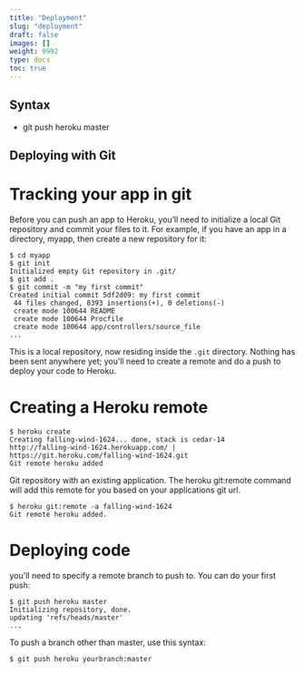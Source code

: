 ```yaml
---
title: "Deployment"
slug: "deployment"
draft: false
images: []
weight: 9992
type: docs
toc: true
---
```


## Syntax
- git push heroku master

## Deploying with Git
# Tracking your app in git
Before you can push an app to Heroku, you’ll need to initialize a local Git repository and commit your files to it. For example, if you have an app in a directory, myapp, then create a new repository for it:

    $ cd myapp
    $ git init
    Initialized empty Git repository in .git/
    $ git add .
    $ git commit -m "my first commit"
    Created initial commit 5df2d09: my first commit
     44 files changed, 8393 insertions(+), 0 deletions(-)
     create mode 100644 README
     create mode 100644 Procfile
     create mode 100644 app/controllers/source_file
    ...

This is a local repository, now residing inside the `.git` directory. Nothing has been sent anywhere yet; you’ll need to create a remote and do a push to deploy your code to Heroku.

# Creating a Heroku remote

    $ heroku create
    Creating falling-wind-1624... done, stack is cedar-14
    http://falling-wind-1624.herokuapp.com/ | https://git.heroku.com/falling-wind-1624.git
    Git remote heroku added

Git repository with an existing application. The heroku git:remote command will add this remote for you based on your applications git url.

    $ heroku git:remote -a falling-wind-1624
    Git remote heroku added.

# Deploying code
you'll need to specify a remote branch to push to. You can do your first push:

    $ git push heroku master
    Initializing repository, done.
    updating 'refs/heads/master'
    ...
To push a branch other than master, use this syntax:

    $ git push heroku yourbranch:master



